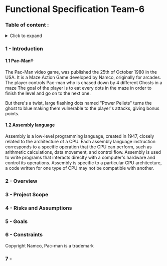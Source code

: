 # Functional Specification Team-6

### Table of content : 
<details><summary> Click to expand </summary><br>
1 - Team Members and roles <br>
2 - System Overview Overview <br>
3 - Goals and non goals <br>

</details>

### 1 - Introduction 
#### 1.1 Pac-Man®
The Pac-Man video game, was published the 25th of October 1980 in the USA. It is a Maze Action Game developed by Namco, originally for arcades. 
The player controls Pac-man who is chased down by 4 different Ghosts in a maze 
The goal of the player is to eat every dots in the maze in order to finish the level and go on to the next one. 

But there's a twist, large flashing dots named "Power Pellets" turns the ghost to blue making them vulnerable to the player's attacks, giving bonus points. 

#### 1.2 Assembly language
Assembly is a low-level programming language, created in 1947, closely related to the architecture of a CPU. 
Each assembly language instruction corresponds to a specific operation that the CPU can perform, such as arithmetic calculations, data movement, and control flow.
Assembly is used to write programs that interacts direclty with a computer's hardware and control its operations.
Assembly is specific to a particular CPU architecture, a code written for one type of CPU may not be compatible with another. 



### 2 - Overview 


### 3 - Project Scope 


### 4 - Risks and Assumptions 


### 5 - Goals 


### 6 - Constraints 
Copyright Namco, Pac-man is a trademark  

### 7 - 




